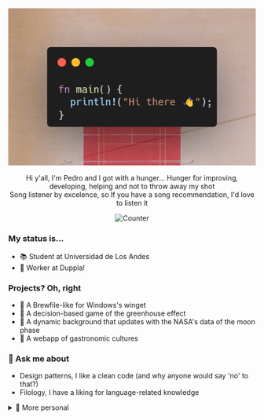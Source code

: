 <p align="center">
  <img src="https://raw.githubusercontent.com/Lob26/Lob26/main/banner/banner-md.png" alt="Banner"/>
</p>
<p align="center">
  Hi y'all, I'm Pedro and I got with a hunger... Hunger for improving, developing, helping and not to throw away my shot<br>
  Song listener by excelence, so If you have a song recommendation, I'd love to listen it
</p>
<p align="center">
  <img src="https://profile-counter.glitch.me/Lob26/count.svg" alt="Counter"/>
</p>

### My status is...
- 📚 Student at Universidad de Los Andes
- 🏢 Worker at Duppla!

### Projects? Oh, right
- 🌱 A Brewfile-like for Windows's winget
- 🌱 A decision-based game of the greenhouse effect
- 🌳 A dynamic background that updates with the NASA's data of the moon phase
- 🌳 A webapp of gastronomic cultures

### 💬 Ask me about
- Design patterns, I like a clean code (and why anyone would say 'no' to that?)
- Filology, I have a liking for language-related knowledge

<details>
  <summary>
   🤷 More personal 
  </summary>

  - ⚡ Fun facts
    - The etymology of 'melancholy' follows the ancient belief that the feeling was a consequence of an excess of black bile
    - So... 'Blue' is a (kind of) newer word than 'bronze'. That's why in ancient Greek writings, the sea was referred to as 'dark-wine' and the sky was referred to as 'bronze'
  - 🔊🎶Currently playing... <br>
![spotify-github-profile](https://spotify-github-profile.vercel.app/api/view?uid=31wmzutybxs3t25wcak3l3iyrgqy&cover_image=true&theme=novatorem&show_offline=true&interchange=true)
</details>


<!--
26/Lob26** is a ✨ _special_ ✨ repository because its `README.md` (this file) appears on your GitHub profile.

Here are some ideas to get you started:

- 🔭 I’m currently working on ...
- 👯 I’m looking to collaborate on ...
- 🤔 I’m looking for help with ...

- 📫 How to reach me: ...
-->
